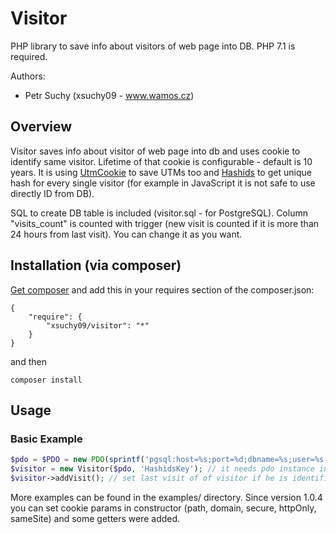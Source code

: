 # Visitor

PHP library to save info about visitors of web page into DB.
PHP 7.1 is required.

Authors:
 - Petr Suchy (xsuchy09 - www.wamos.cz)

## Overview

Visitor saves info about visitor of web page into db and uses cookie to identify same visitor. Lifetime of that cookie is configurable - default is 10 years. It is using [UtmCookie](https://github.com/xsuchy09/utm-cookie) to save UTMs too and [Hashids](https://github.com/ivanakimov/hashids.php) to get unique hash for every single visitor (for example in JavaScript it is not safe to use directly ID from DB).

SQL to create DB table is included (visitor.sql - for PostgreSQL). Column "visits_count" is counted with trigger (new visit is counted if it is more than 24 hours from last visit). You can change it as you want.

## Installation (via composer)

[Get composer](http://getcomposer.org/doc/00-intro.md) and add this in your requires section of the composer.json:

```
{
    "require": {
        "xsuchy09/visitor": "*"
    }
}
```

and then

```
composer install
```

## Usage

### Basic Example

```php
$pdo = $PDO = new PDO(sprintf('pgsql:host=%s;port=%d;dbname=%s;user=%s;password=%s', 'localhost', 5432, 'db_name', 'username', 'password'));
$visitor = new Visitor($pdo, 'HashidsKey'); // it needs pdo instance in constructor and key for Hashids (use your own for your security). You can use others optionally params as you need.
$visitor->addVisit(); // set last visit of of visitor if he is identified or just create the new one with first visit
```

More examples can be found in the examples/ directory. Since version 1.0.4 you can set cookie params in constructor (path, domain, secure, httpOnly, sameSite) and some getters were added.